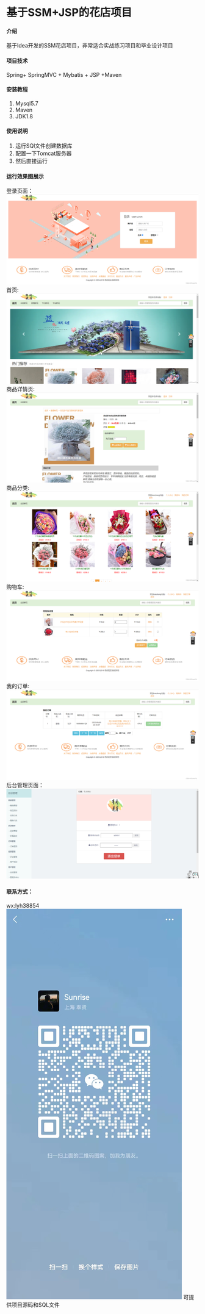 # 基于SSM+JSP的花店项目

#### 介绍
基于Idea开发的SSM花店项目，非常适合实战练习项目和毕业设计项目

#### 项目技术
Spring+ SpringMVC + Mybatis + JSP +Maven

#### 安装教程
1.  Mysql5.7
2.  Maven
3.  JDK1.8

#### 使用说明
1.  运行SQl文件创建数据库
2.  配置一下Tomcat服务器
3.  然后直接运行

#### 运行效果图展示
登录页面：![输入图片说明](3fe2e533983b4f509b567ce276f00cd1.png)
首页:![输入图片说明](9c06c94ddbe74cc3b2a687349bede502.png)
商品详情页:![输入图片说明](328fc236a2cc4e97ac7198831114ba27.png)
商品分类:![输入图片说明](779fe680e610404da4fc46cf6417f31c.png)
购物车:![输入图片说明](3123cff26de64551aeda59fb12f56368.png)
我的订单:![输入图片说明](074b75dc55be496ea9382411e579e4e0.png)
后台管理页面：![输入图片说明](b5702db7d87440f9bb6e0c3e96315b89.png)

#### 联系方式：
wx:lyh38854
![输入图片说明](%E5%BE%AE%E4%BF%A1%E5%9B%BE%E7%89%87_20230506162010.jpg)
可提供项目源码和SQL文件